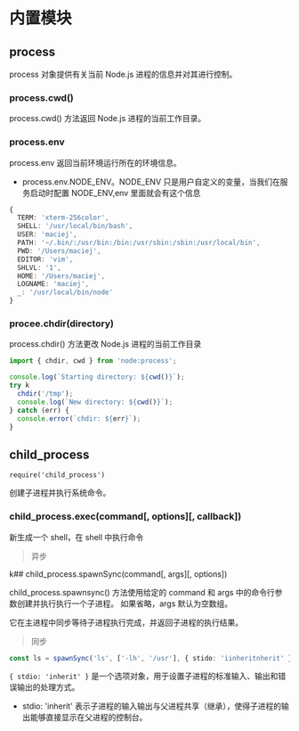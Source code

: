 # 内置模块

## process

process 对象提供有关当前 Node.js 进程的信息并对其进行控制。

### process.cwd()

process.cwd() 方法返回 Node.js 进程的当前工作目录。

### process.env

process.env 返回当前环境运行所在的环境信息。

- process.env.NODE_ENV。NODE_ENV 只是用户自定义的变量，当我们在服务启动时配置 NODE_ENV,env 里面就会有这个信息

```typescript
{
  TERM: 'xterm-256color',
  SHELL: '/usr/local/bin/bash',
  USER: 'maciej',
  PATH: '~/.bin/:/usr/bin:/bin:/usr/sbin:/sbin:/usr/local/bin',
  PWD: '/Users/maciej',
  EDITOR: 'vim',
  SHLVL: '1',
  HOME: '/Users/maciej',
  LOGNAME: 'maciej',
  _: '/usr/local/bin/node'
}
```

### procee.chdir(directory)

process.chdir() 方法更改 Node.js 进程的当前工作目录

```typescript
import { chdir, cwd } from 'node:process';

console.log(`Starting directory: ${cwd()}`);
try k
  chdir('/tmp');
  console.log(`New directory: ${cwd()}`);
} catch (err) {
  console.error(`chdir: ${err}`);
}
```

## child_process

`require('child_process')`

创建子进程并执行系统命令。

### child_process.exec(command[, options][, callback])

新生成一个 shell，在 shell 中执行命令

> 异步

k## child_process.spawnSync(command[, args][, options])

child_process.spawnsync() 方法使用给定的 command 和 args 中的命令行参数创建并执行执行一个子进程。 如果省略，args 默认为空数组。

它在主进程中同步等待子进程执行完成，并返回子进程的执行结果。

> 同步

```typescript
const ls = spawnSync('ls', ['-lh', '/usr'], { stido: 'iinheritnherit' });
```

`{ stdio: 'inherit' }` 是一个选项对象，用于设置子进程的标准输入、输出和错误输出的处理方式。

- stdio: 'inherit' 表示子进程的输入输出与父进程共享（继承），使得子进程的输出能够直接显示在父进程的控制台。
